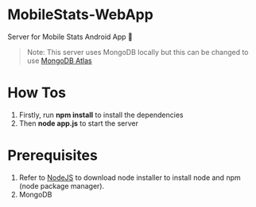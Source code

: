 # MobileStats-WebApp
Server for Mobile Stats Android App 📱

> Note: This server uses MongoDB locally but this can be changed to use [MongoDB Atlas](https://www.mongodb.com/cloud/atlas)

# How Tos
1. Firstly,  run __**npm install**__ to install the dependencies
2. Then __**node app.js**__ to start the server

# Prerequisites
1. Refer to [NodeJS](https://nodejs.org/en/) to download node installer to install node and npm (node package manager).
1. MongoDB
